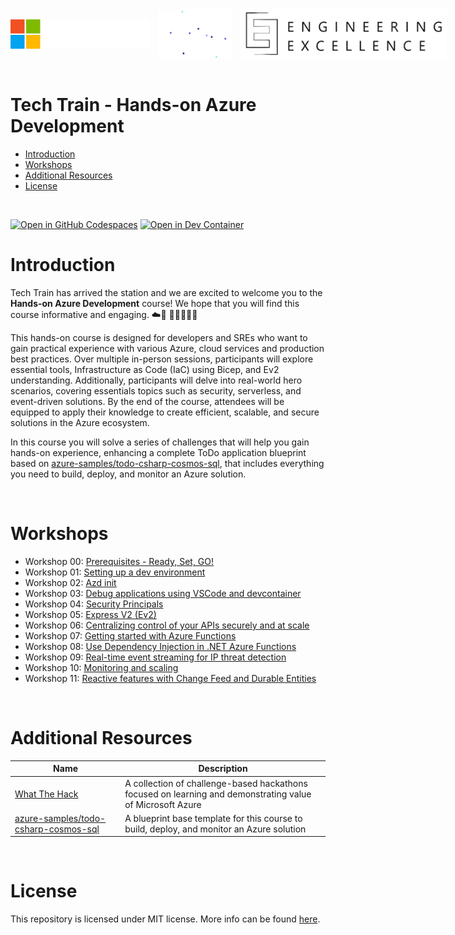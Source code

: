 <div width=100% style="display:flex; flex-direction: row; justify-content: space-between; align-items: center">
<img src="./assets/microsoft.png" alt="Microsoft" height=48>&nbsp;&nbsp;&nbsp;<img src="./assets/tech-train-1.png" alt="Tech Train" height=80>&nbsp;&nbsp;&nbsp;<img src="./assets/engineering-excellence.png" alt="Engineering Excellence" height=80>
</div>

<br />

# Tech Train - Hands-on Azure Development

- [Introduction](#introduction)
- [Workshops](#workshops)
- [Additional Resources](#additional-resources)
- [License](#license)

<br />

[![Open in GitHub Codespaces](https://img.shields.io/static/v1?style=for-the-badge&label=GitHub+Codespaces&message=Open&color=brightgreen&logo=github)](https://codespaces.new/amih90/techtrain-handson-azure-development)
[![Open in Dev Container](https://img.shields.io/static/v1?style=for-the-badge&label=Dev+Containers&message=Open&color=blue&logo=visualstudiocode)](https://vscode.dev/redirect?url=vscode://ms-vscode-remote.remote-containers/cloneInVolume?url=https://github.com/amih90/techtrain-handson-azure-development)


# Introduction <a name="introduction"></a>
Tech Train has arrived the station and we are excited to welcome you to the **Hands-on Azure Development** course! We hope that you will find this course informative and engaging. ☁️🚂
👨‍💻👩‍💻😊

This hands-on course is designed for developers and SREs who want to gain practical experience with various Azure, cloud services and production best practices. Over multiple in-person sessions, participants will explore essential tools, Infrastructure as Code (IaC) using Bicep, and Ev2 understanding. Additionally, participants will delve into real-world hero scenarios, covering essentials topics such as security, serverless, and event-driven solutions. By the end of the course, attendees will be equipped to apply their knowledge to create efficient, scalable, and secure solutions in the Azure ecosystem.

In this course you will solve a series of challenges that will help you gain hands-on experience, enhancing a complete ToDo application blueprint based on [azure-samples/todo-csharp-cosmos-sql](https://github.com/azure-samples/todo-csharp-cosmos-sql), that includes everything you need to build, deploy, and monitor an Azure solution.

<br />

# Workshops <a name="workshops"></a>
* Workshop 00: [Prerequisites - Ready, Set, GO!](./docs/0-prerequisites-ready-set-go.md)
* Workshop 01: [Setting up a dev environment](./docs/1-setting-up-a-dev-environment.md)
* Workshop 02: [Azd init](./docs/2-azd-init.md)
* Workshop 03: [Debug applications using VSCode and devcontainer](./docs/3-debug-applications-using-vscode-and-devcontainer.md)
* Workshop 04: [Security Principals](./docs/4-security-principals.md)
* Workshop 05: [Express V2 (Ev2)](./docs/5-ev2.md)
* Workshop 06: [Centralizing control of your APIs securely and at scale](./docs/6-centralizing-control-of-your-apis-securely-and-at-scale.md)
* Workshop 07: [Getting started with Azure Functions](./docs/7-getting-started-with-azure-functions.md)
* Workshop 08: [Use Dependency Injection in .NET Azure Functions](./docs/8-use-dependency-injection-in-dotnet-azure-functions.md)
* Workshop 09: [Real-time event streaming for IP threat detection](./docs/9-realtime-event-streaming-for-ip-threat-detection.md)
* Workshop 10: [Monitoring and scaling](./docs/10-monitoring-and-scaling.md)
* Workshop 11: [Reactive features with Change Feed and Durable Entities](./docs/11-reactive-features-with-change-feed-and-durable-entities.md)

<br />

# Additional Resources <a name="additional-resources"></a>
| Name | Description |
|---|---|
| [What The Hack](https://github.com/microsoft/WhatTheHack) | A collection of challenge-based hackathons focused on learning and demonstrating value of Microsoft Azure |
| [azure-samples/todo-csharp-cosmos-sql](https://github.com/azure-samples/todo-csharp-cosmos-sql) | A blueprint base template for this course to build, deploy, and monitor an Azure solution  |

<br />

# License <a name="license"></a>
This repository is licensed under MIT license. More info can be found [here](./LICENSE).
